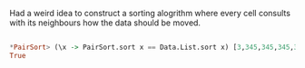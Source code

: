 Had a weird idea to construct a sorting alogrithm where every cell consults with its neighbours how the data should be moved.

```haskell

*PairSort> (\x -> PairSort.sort x == Data.List.sort x) [3,345,345,345,334,5346,26,27,27,275,57,45]
True

```
